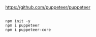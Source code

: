 https://github.com/puppeteer/puppeteer

##

```shell
npm init -y
npm i puppeteer
npm i puppeteer-core
```
